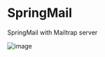 # SpringMail
SpringMail with Mailtrap server



![image](https://user-images.githubusercontent.com/79998757/151421707-5d8b1734-4a41-485f-9e75-89dc347290d2.png)
